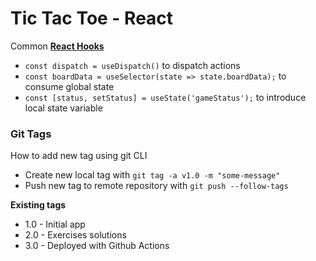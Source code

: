 # Tic Tac Toe - React

Common [**React Hooks**](https://reactjs.org/docs/hooks-intro.html)

-   `const dispatch = useDispatch()` to dispatch actions
-   `const boardData = useSelector(state => state.boardData);` to consume global state
-   `const [status, setStatus] = useState('gameStatus');` to introduce local state variable

### Git Tags

How to add new tag using git CLI

-   Create new local tag with `git tag -a v1.0 -m "some-message"`
-   Push new tag to remote repository with `git push --follow-tags`

**Existing tags**

-   1.0 - Initial app
-   2.0 - Exercises solutions
-   3.0 - Deployed with Github Actions
